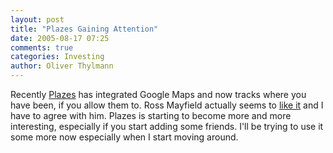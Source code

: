 ```yaml
---
layout: post
title: "Plazes Gaining Attention"
date: 2005-08-17 07:25
comments: true
categories: Investing
author: Oliver Thylmann
---
```



Recently [Plazes](http://beta.plazes.com/home/) has integrated Google Maps and now tracks where you have been, if you allow them to. Ross Mayfield actually seems to [like it](http://ross.typepad.com/blog/2005/08/where_is.html) and I have to agree with him. Plazes is starting to become more and more interesting, especially if you start adding some friends. I'll be trying to use it some more now especially when I start moving around.


